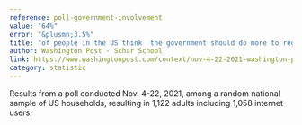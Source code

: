 ```yaml
---
reference: poll-government-involvement
value: "64%"
error: "&plusmn;3.5%"
title: "of people in the US think  the government should do more to regulate how Internet companies handle privacy issues"
author: Washington Post - Schar School
link: https://www.washingtonpost.com/context/nov-4-22-2021-washington-post-schar-school-tech-poll/1f827037-688f-4030-a3e4-67464014a846/?itid=lk_inline_manual_6
category: statistic
---
```

Results from a poll conducted Nov. 4-22, 2021, among a random national sample of US households, resulting in 1,122 adults including 1,058 internet users.
